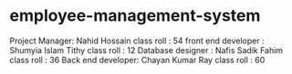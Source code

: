 # employee-management-system

Project Manager: Nahid Hossain
class roll : 54
front end developer : Shumyia Islam Tithy
class roll : 12
Database designer : Nafis Sadik Fahim
class roll : 36
Back end developer: Chayan Kumar Ray
class roll : 60
